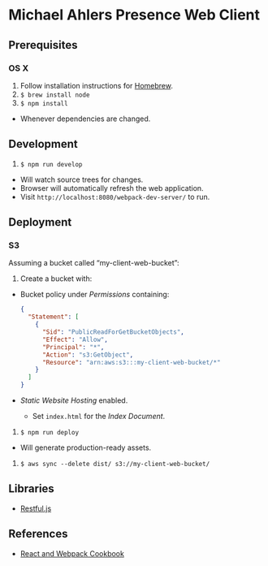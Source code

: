 # Michael Ahlers Presence Web Client

## Prerequisites

### OS X

1. Follow installation instructions for [Homebrew](http://brew.sh/).
1. `$ brew install node`
1. `$ npm install`
  - Whenever dependencies are changed.

## Development

1. `$ npm run develop`
  - Will watch source trees for changes.
  - Browser will automatically refresh the web application.
  - Visit `http://localhost:8080/webpack-dev-server/` to run.
  
## Deployment

### S3

Assuming a bucket called “my-client-web-bucket”:

1. Create a bucket with:
  - Bucket policy under _Permissions_ containing:

    ```json
    {
      "Statement": [
        {
          "Sid": "PublicReadForGetBucketObjects",
          "Effect": "Allow",
          "Principal": "*",
          "Action": "s3:GetObject",
          "Resource": "arn:aws:s3:::my-client-web-bucket/*"
        }
      ]
    }
    ```
  - _Static Website Hosting_ enabled.
    - Set `index.html` for the _Index Document_.
1. `$ npm run deploy`
  - Will generate production-ready assets.
1. `$ aws sync --delete dist/ s3://my-client-web-bucket/`
    
## Libraries

- [Restful.js](https://github.com/marmelab/restful.js)

## References

- [React and Webpack Cookbook](http://christianalfoni.github.io/react-webpack-cookbook/)
